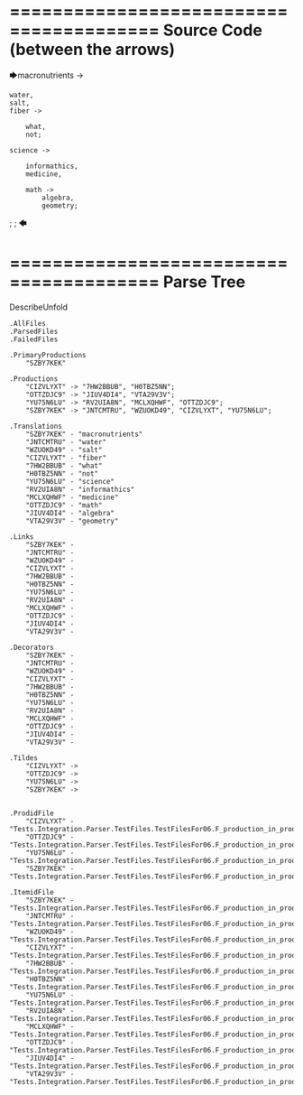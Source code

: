 ========================================
Source Code (between the arrows)
========================================

🡆macronutrients ->

	water,
    salt,
    fiber ->

        what,
        not;
	
	science ->
			
		informathics,
		medicine,
		
		math ->
			algebra,
			geometry;
;
;
🡄

========================================
Parse Tree
========================================
DescribeUnfold

    .AllFiles
    .ParsedFiles
    .FailedFiles

    .PrimaryProductions
        "SZBY7KEK" 

    .Productions
        "CIZVLYXT" -> "7HW2BBUB", "H0TBZ5NN";
        "OTTZDJC9" -> "JIUV4DI4", "VTA29V3V";
        "YU75N6LU" -> "RV2UIA8N", "MCLXQHWF", "OTTZDJC9";
        "SZBY7KEK" -> "JNTCMTRU", "WZUOKD49", "CIZVLYXT", "YU75N6LU";

    .Translations
        "SZBY7KEK" - "macronutrients"
        "JNTCMTRU" - "water"
        "WZUOKD49" - "salt"
        "CIZVLYXT" - "fiber"
        "7HW2BBUB" - "what"
        "H0TBZ5NN" - "not"
        "YU75N6LU" - "science"
        "RV2UIA8N" - "informathics"
        "MCLXQHWF" - "medicine"
        "OTTZDJC9" - "math"
        "JIUV4DI4" - "algebra"
        "VTA29V3V" - "geometry"

    .Links
        "SZBY7KEK" - 
        "JNTCMTRU" - 
        "WZUOKD49" - 
        "CIZVLYXT" - 
        "7HW2BBUB" - 
        "H0TBZ5NN" - 
        "YU75N6LU" - 
        "RV2UIA8N" - 
        "MCLXQHWF" - 
        "OTTZDJC9" - 
        "JIUV4DI4" - 
        "VTA29V3V" - 

    .Decorators
        "SZBY7KEK" - 
        "JNTCMTRU" - 
        "WZUOKD49" - 
        "CIZVLYXT" - 
        "7HW2BBUB" - 
        "H0TBZ5NN" - 
        "YU75N6LU" - 
        "RV2UIA8N" - 
        "MCLXQHWF" - 
        "OTTZDJC9" - 
        "JIUV4DI4" - 
        "VTA29V3V" - 

    .Tildes
        "CIZVLYXT" -> 
        "OTTZDJC9" -> 
        "YU75N6LU" -> 
        "SZBY7KEK" -> 


    .ProdidFile
        "CIZVLYXT" - "Tests.Integration.Parser.TestFiles.TestFilesFor06.F_production_in_production7.ds"
        "OTTZDJC9" - "Tests.Integration.Parser.TestFiles.TestFilesFor06.F_production_in_production7.ds"
        "YU75N6LU" - "Tests.Integration.Parser.TestFiles.TestFilesFor06.F_production_in_production7.ds"
        "SZBY7KEK" - "Tests.Integration.Parser.TestFiles.TestFilesFor06.F_production_in_production7.ds"

    .ItemidFile
        "SZBY7KEK" - "Tests.Integration.Parser.TestFiles.TestFilesFor06.F_production_in_production7.ds"
        "JNTCMTRU" - "Tests.Integration.Parser.TestFiles.TestFilesFor06.F_production_in_production7.ds"
        "WZUOKD49" - "Tests.Integration.Parser.TestFiles.TestFilesFor06.F_production_in_production7.ds"
        "CIZVLYXT" - "Tests.Integration.Parser.TestFiles.TestFilesFor06.F_production_in_production7.ds"
        "7HW2BBUB" - "Tests.Integration.Parser.TestFiles.TestFilesFor06.F_production_in_production7.ds"
        "H0TBZ5NN" - "Tests.Integration.Parser.TestFiles.TestFilesFor06.F_production_in_production7.ds"
        "YU75N6LU" - "Tests.Integration.Parser.TestFiles.TestFilesFor06.F_production_in_production7.ds"
        "RV2UIA8N" - "Tests.Integration.Parser.TestFiles.TestFilesFor06.F_production_in_production7.ds"
        "MCLXQHWF" - "Tests.Integration.Parser.TestFiles.TestFilesFor06.F_production_in_production7.ds"
        "OTTZDJC9" - "Tests.Integration.Parser.TestFiles.TestFilesFor06.F_production_in_production7.ds"
        "JIUV4DI4" - "Tests.Integration.Parser.TestFiles.TestFilesFor06.F_production_in_production7.ds"
        "VTA29V3V" - "Tests.Integration.Parser.TestFiles.TestFilesFor06.F_production_in_production7.ds"

